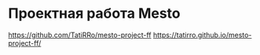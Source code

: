 # Проектная работа Mesto

https://github.com/TatiRRo/mesto-project-ff
https://tatirro.github.io/mesto-project-ff/
